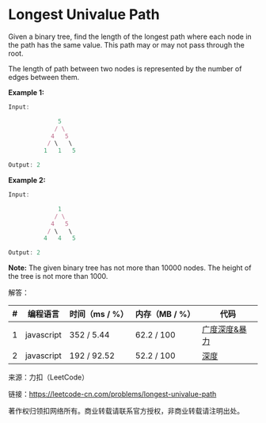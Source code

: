 # Longest Univalue Path

Given a binary tree, find the length of the longest path where each node in the path has the same value. This path may or may not pass through the root.

The length of path between two nodes is represented by the number of edges between them.

**Example 1:**

``` javascript
Input:

              5
             / \
            4   5
           / \   \
          1   1   5

Output: 2
```

**Example 2:**

``` javascript
Input:

              1
             / \
            4   5
           / \   \
          4   4   5

Output: 2
```

**Note:** The given binary tree has not more than 10000 nodes. The height of the tree is not more than 1000.

解答：

**#**|**编程语言**|**时间（ms / %）**|**内存（MB / %）**|**代码**
--|--|--|--|--
1|javascript|352 / 5.44|62.2 / 100|[广度深度&暴力](./javascript/ac_v1.js)
2|javascript|192 / 92.52|52.2 / 100|[深度](./javascript/ac_v2.js)

来源：力扣（LeetCode）

链接：https://leetcode-cn.com/problems/longest-univalue-path

著作权归领扣网络所有。商业转载请联系官方授权，非商业转载请注明出处。
